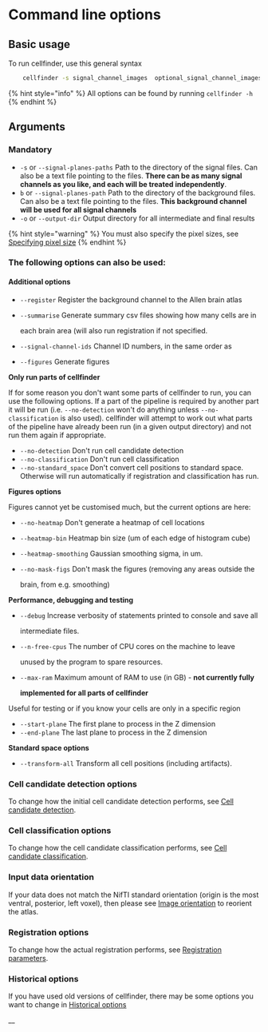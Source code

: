 # Command line options

## Basic usage

To run cellfinder, use this general syntax

```bash
    cellfinder -s signal_channel_images  optional_signal_channel_images -b background_channel_images -o /path/to/output_directory -x 2 -y 2 -z 5
```

{% hint style="info" %}
All options can be found by running `cellfinder -h`
{% endhint %}

## Arguments

### Mandatory

* `-s` or `--signal-planes-paths` Path to the directory of the signal files. Can also be a text file pointing to the files. **There can be as many signal channels as you like, and each will be treated independently**. 
* `b` or `--signal-planes-path` Path to the directory of the background files. Can also be a text file pointing to the files.  **This background channel will be used for all signal channels**
* `-o` or `--output-dir` Output directory for all intermediate and final results

{% hint style="warning" %}
You must also specify the pixel sizes, see [Specifying pixel size](specifying-pixel-size.md)
{% endhint %}

### The following options can also be used:

#### **Additional options**

* `--register` Register the background channel to the Allen brain atlas
* `--summarise` Generate summary csv files showing how many cells are in 

  each brain area \(will also run registration if not specified.

* `--signal-channel-ids` Channel ID numbers, in the same order as 
* `--figures` Generate figures

**Only run parts of cellfinder**

If for some reason you don't want some parts of cellfinder to run, you can use the following options. If a part of the pipeline is required by another part it will be run \(i.e. `--no-detection` won't do anything unless `--no-classification` is also used\). cellfinder will attempt to work out what parts of the pipeline have already been run \(in a given output directory\) and not run them again if appropriate.

* `--no-detection` Don't run cell candidate detection
* `--no-classification` Don't run cell classification
* `--no-standard_space` Don't convert cell positions to standard space. Otherwise will run automatically if registration and classification has run.

**Figures options**

Figures cannot yet be customised much, but the current options are here:

* `--no-heatmap` Don't generate a heatmap of cell locations
* `--heatmap-bin` Heatmap bin size \(um of each edge of histogram cube\)
* `--heatmap-smoothing` Gaussian smoothing sigma, in um.
* `--no-mask-figs` Don't mask the figures \(removing any areas outside the 

  brain, from e.g. smoothing\)

**Performance, debugging and testing**

* `--debug` Increase verbosity of statements printed to console and save all 

  intermediate files.

* `--n-free-cpus` The number of CPU cores on the machine to leave 

  unused by the program to spare resources.

* `--max-ram` Maximum amount of RAM to use \(in GB\) - **not currently fully** 

  **implemented for all parts of cellfinder**

Useful for testing or if you know your cells are only in a specific region

* `--start-plane` The first plane to process in the Z dimension
* `--end-plane` The last plane to process in the Z dimension

**Standard space options**

* `--transform-all` Transform all cell positions \(including artifacts\).

### Cell candidate detection options

To change how the initial cell candidate detection performs, see [Cell candidate detection](cell-candidate-detection.md).

### Cell classification options

To change how the cell candidate classification performs, see [Cell candidate classification](cell-candidate-classification.md).

### Input data orientation

If your data does not match the NifTI standard orientation \(origin is the most ventral, posterior, left voxel\), then please see [Image orientation](../../amap/getting-started/image-orientation.md) to reorient the atlas.

### Registration options

To change how the actual registration performs, see [Registration parameters](../../amap/getting-started/registration-parameters.md).

### **Historical options**

If you have used old versions of cellfinder, there may be some options you want to change in [Historical options](historical-options.md)

\_\_

### 






